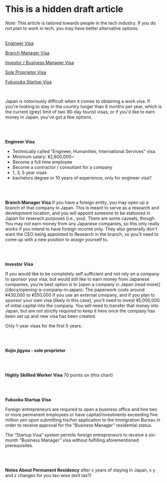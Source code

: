 # This is a hidden draft article

_Note:_ This article is tailored towards people in the tech industry. If you do not plan to work in tech, you may have better alternative options.
<br/><br/>

[Engineer Visa](#)

[Branch Manager Visa](#)

[Investor / Business Manager Visa](#)

[Sole Proprietor Visa](#)

[Fukuouka Startup Visa](#)

<br/>

Japan is notoriously difficult when it comes to obtaining a work visa. If you're looking to stay in the country longer than 6 months per year, which is the current (grey) limit of two 90-day tourist visas, or if you'd like to earn money in Japan, you've got a few options.

<br/><br/>

**Engineer Visa**

- Technically called "Engineer, Humanities, International Services" visa.
- Minimum salary: ¥2,600,000~
- Become a full time employee
- Become a contractor / consultant for a company
- 1, 3, 5 year visas
- bachelors degree or 10 years of experience, only for engineer visa?</p>

<br/><br/>


**Branch Manager Visa**
If you have a foreign entity, you may open up a branch of that company in Japan. This is meant to serve as a research and development location, and you will appoint someone to be stationed in Japan for reserach purposes (i.e., you). There are some caveats, though. You may not earn money from any Japanese companies, so this only really works if you intend to have foreign income only. They also generally don't want the CEO being appointed to Research in the branch, so you'll need to come up with a new position to assign yourself to.

<br/><br/>

**Investor Visa**
<p>If you would like to be completely self sufficient and not rely on a company to sponsor your visa, but would still like to earn money from Japanese companies, you're best option is to [open a company in Japan (read more)](/docs/opening-a-company-in-japan). The paperwork costs around ¥430,000 to ¥550,000 if you use an external cmopany, and if you plan to sponsor your own visa (likely in this case), you'll need to invest ¥5,000,000 of initial capital into the company. You will need to transfer that money into Japan, but are not strictly required to keep it here once the company has been set up and new visa has been created.

Only 1-year visas for the first 5 years.

<br/><br/>

**Kojin jigyou - sole proprietor**

<br/><br/>

**Highly Skillled Worker Visa**
70 points on (this chart)

<br/><br/>


**Fukuoka Startup Visa**

Foreign entrepreneurs are required to open a business office and hire two or more permanent employees or have capital/investments exceeding five million yen upon submitting his/her application to the Immigration Bureau in order to receive approval for the “Business Manager” residential status.

The “Startup Visa” system permits foreign entrepreneurs to receive a six-month “Business Manager” visa without fulfilling aforementioned prerequisites.

<br/><br/>

**Notes About Permanent Residency**
after x years of staying in Japan, x y and z changes for you tax-wise (exit tax?)
